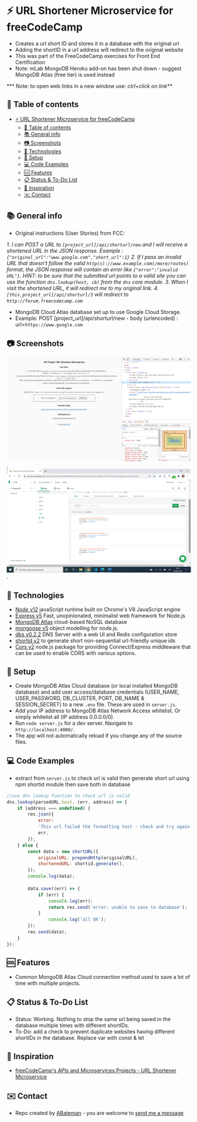 # :zap: URL Shortener Microservice for freeCodeCamp

* Creates a url short ID and stores it in a database with the original url
* Adding the shortID in a url address will redirect to the original website
* This was part of the FreeCodeCamp exercises for Front End Certification
* Note: mLab MongoDB Heroku add-on has been shut down - suggest MongoDB Atlas (free tier) is used instead

*** Note: to open web links in a new window use: _ctrl+click on link_**

## :page_facing_up: Table of contents

* [:zap: URL Shortener Microservice for freeCodeCamp](#zap-url-shortener-microservice-for-freecodecamp)
  * [:page_facing_up: Table of contents](#page_facing_up-table-of-contents)
  * [:books: General info](#books-general-info)
  * [:camera: Screenshots](#camera-screenshots)
  * [:signal_strength: Technologies](#signal_strength-technologies)
  * [:floppy_disk: Setup](#floppy_disk-setup)
  * [:computer: Code Examples](#computer-code-examples)
  * [:cool: Features](#cool-features)
  * [:clipboard: Status & To-Do List](#clipboard-status--to-do-list)
  * [:clap: Inspiration](#clap-inspiration)
  * [:envelope: Contact](#envelope-contact)

## :books: General info

* Original instructions (User Stories) from FCC:

_1. I can POST a URL to `[project_url]/api/shorturl/new` and I will receive a shortened URL in the JSON response. Example : `{"original_url":"www.google.com","short_url":1}`
2. If I pass an invalid URL that doesn't follow the valid `http(s)://www.example.com(/more/routes)` format, the JSON response will contain an error like `{"error":"invalid URL"}`. *HINT*: to be sure that the submitted url points to a valid site you can use the function `dns.lookup(host, cb)` from the `dns` core module.
3. When I visit the shortened URL, it will redirect me to my original link.
4. `[this_project_url]/api/shorturl/3` will redirect to `http://forum.freecodecamp.com`_

* MongoDB Cloud Atlas database set up to use Google Cloud Storage.
* Example: POST [project_url]/api/shorturl/new - body (urlencoded) :  url=`https://www.google.com`

## :camera: Screenshots

![Example screenshot](./img/shorten.png).
![Example screenshot](./img/mongodb.png).

## :signal_strength: Technologies

* [Node v12](https://nodejs.org/en/) javaScript runtime built on Chrome's V8 JavaScript engine
* [Express v5](https://expressjs.com/) Fast, unopinionated, minimalist web framework for Node.js
* [MongoDB Atlas](https://www.mongodb.com/cloud/atlas) cloud-based NoSQL database
* [mongoose v5](https://mongoosejs.com/) object modelling for node.js.
* [dbs v0.2.2](https://www.npmjs.com/package/dns) DNS Server with a web UI and Redis configuration store
* [shortid v2](https://www.npmjs.com/package/shortid) to generate short non-sequential url-friendly unique ids
* [Cors v2](https://www.npmjs.com/package/cors) node.js package for providing Connect/Express middleware that can be used to enable CORS with various options.

## :floppy_disk: Setup

* Create MongoDB Atlas Cloud database (or local installed MongoDB database) and add user access/database credentials (USER_NAME, USER_PASSWORD, DB_CLUSTER, PORT, DB_NAME & SESSION_SECRET) to a new `.env` file. These are used in `server.js`.
* Add your IP address to MongoDB Atlas Network Access whitelist. Or simply whitelist all (IP address 0.0.0.0/0).
* Run `node server.js` for a dev server. Navigate to `http://localhost:4000/`.
* The app will not automatically reload if you change any of the source files.

## :computer: Code Examples

* extract from `server.js` to check url is valid then generate short url using npm shortid module then save both in database

```javascript
//use dns lookup function to check url is valid
dns.lookup(parsedURL.host, (err, address) => {
	if (address === undefined) {
		res.json({
			error:
			'This url failed the formatting test - check and try again. ' +
			err,
		});
	} else {
		const data = new shortURL({
			originalURL: prependHttp(originalURL),
			shortenedURL: shortid.generate(),
		});
		console.log(data);

		data.save((err) => {
			if (err) {
				console.log(err);
				return res.send('error: unable to save to database');
			}
				console.log('all OK');
		});
		res.send(data);
	}
});
```

## :cool: Features

* Common MongoDB Atlas Cloud connection method used to save a lot of time with multiple projects.

## :clipboard: Status & To-Do List

* Status: Working. Nothing to stop the same url being saved in the database multiple times with different shortIDs.
* To-Do: add a check to prevent duplicate websites having different shortIDs in the database. Replace var with const & let

## :clap: Inspiration

* [freeCodeCamp's APIs and Microservices Projects - URL Shortener Microservice](https://www.freecodecamp.org/learn/apis-and-microservices/apis-and-microservices-projects/url-shortener-microservice)

## :envelope: Contact

* Repo created by [ABateman](https://www.andrewbateman.org) - you are welcome to [send me a message](https://andrewbateman.org/contact)
